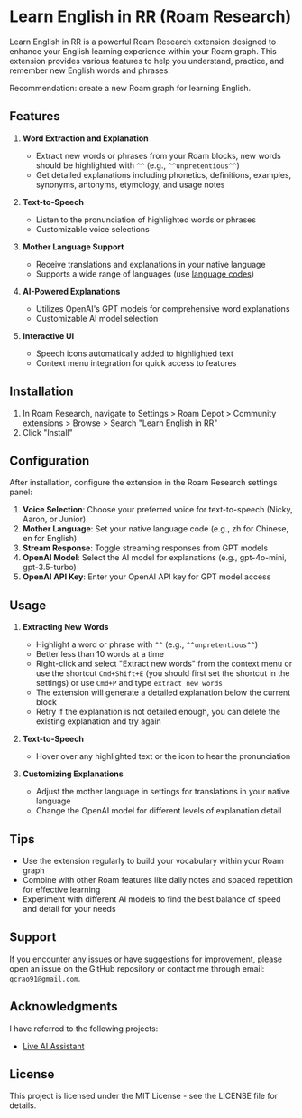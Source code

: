# Learn English in RR (Roam Research)

Learn English in RR is a powerful Roam Research extension designed to enhance your English learning experience within your Roam graph. This extension provides various features to help you understand, practice, and remember new English words and phrases.

Recommendation: create a new Roam graph for learning English.

## Features

1. **Word Extraction and Explanation**

   - Extract new words or phrases from your Roam blocks, new words should be highlighted with `^^` (e.g., `^^unpretentious^^`)
   - Get detailed explanations including phonetics, definitions, examples, synonyms, antonyms, etymology, and usage notes

2. **Text-to-Speech**

   - Listen to the pronunciation of highlighted words or phrases
   - Customizable voice selections

3. **Mother Language Support**

   - Receive translations and explanations in your native language
   - Supports a wide range of languages (use [language codes](https://en.wikipedia.org/wiki/List_of_ISO_639-1_codes))

4. **AI-Powered Explanations**

   - Utilizes OpenAI's GPT models for comprehensive word explanations
   - Customizable AI model selection

5. **Interactive UI**
   - Speech icons automatically added to highlighted text
   - Context menu integration for quick access to features

## Installation

1. In Roam Research, navigate to Settings > Roam Depot > Community extensions > Browse > Search "Learn English in RR"
2. Click "Install"

## Configuration

After installation, configure the extension in the Roam Research settings panel:

1. **Voice Selection**: Choose your preferred voice for text-to-speech (Nicky, Aaron, or Junior)
2. **Mother Language**: Set your native language code (e.g., zh for Chinese, en for English)
3. **Stream Response**: Toggle streaming responses from GPT models
4. **OpenAI Model**: Select the AI model for explanations (e.g., gpt-4o-mini, gpt-3.5-turbo)
5. **OpenAI API Key**: Enter your OpenAI API key for GPT model access

## Usage

1. **Extracting New Words**

   - Highlight a word or phrase with `^^` (e.g., `^^unpretentious^^`)
   - Better less than 10 words at a time
   - Right-click and select "Extract new words" from the context menu or use the shortcut `Cmd+Shift+E` (you should first set the shortcut in the settings) or use `Cmd+P` and type `extract new words`
   - The extension will generate a detailed explanation below the current block
   - Retry if the explanation is not detailed enough, you can delete the existing explanation and try again

2. **Text-to-Speech**

   - Hover over any highlighted text or the icon to hear the pronunciation

3. **Customizing Explanations**
   - Adjust the mother language in settings for translations in your native language
   - Change the OpenAI model for different levels of explanation detail

## Tips

- Use the extension regularly to build your vocabulary within your Roam graph
- Combine with other Roam features like daily notes and spaced repetition for effective learning
- Experiment with different AI models to find the best balance of speed and detail for your needs

## Support

If you encounter any issues or have suggestions for improvement, please open an issue on the GitHub repository or contact me through email: `qcrao91@gmail.com`.

## Acknowledgments

I have referred to the following projects:

- [Live AI Assistant](https://github.com/fbgallet/roam-extension-speech-to-roam)

## License

This project is licensed under the MIT License - see the LICENSE file for details.
